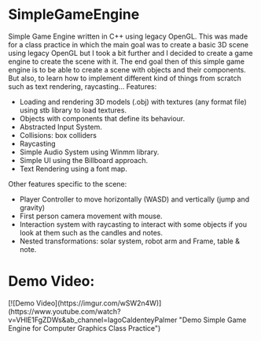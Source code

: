 # SimpleGameEngine
Simple Game Engine written in C++ using legacy OpenGL.
This was made for a class practice in which the main goal was to create a basic 3D scene using legacy OpenGL but I took a bit further and I decided to create a game engine to create the scene with it.
The end goal then of this simple game engine is to be able to create a scene with objects and their components. But also, to learn how to implement different kind of things from scratch such as text rendering, raycasting... 
Features:
- Loading and rendering 3D models (.obj) with textures (any format file) using stb library to load textures.
- Objects with components that define its behaviour.
- Abstracted Input System.
- Collisions: box colliders
- Raycasting
- Simple Audio System using Winmm library.
- Simple UI using the Billboard approach.
- Text Rendering using a font map.

Other features specific to the scene:
- Player Controller to move horizontally (WASD) and vertically (jump and gravity)
- First person camera movement with mouse.
- Interaction system with raycasting to interact with some objects if you look at them such as the candles and notes.
- Nested transformations: solar system, robot arm and Frame, table & note.

# Demo Video:
<blockquote class="imgur-embed-pub" lang="en" data-id="a/wSW2n4W" data-context="false" ><a href="//imgur.com/a/wSW2n4W"></a></blockquote><script async src="//s.imgur.com/min/embed.js" charset="utf-8"></script>
[![Demo Video](https://imgur.com/wSW2n4W)](https://www.youtube.com/watch?v=VHlE1FgZDWs&ab_channel=IagoCaldenteyPalmer "Demo Simple Game Engine for Computer Graphics Class Practice")
